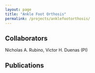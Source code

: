 ```yaml
---
layout: page
title: "Ankle Foot Orthosis"
permalink: /projects/anklefootorthosis/
---
```


## Collaborators
Nicholas A. Rubino, Victor H. Duenas (PI)

## Publications
